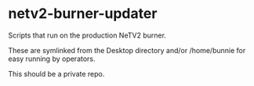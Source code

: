 # netv2-burner-updater

Scripts that run on the production NeTV2 burner.

These are symlinked from the Desktop directory and/or
/home/bunnie for easy running by operators.

This should be a private repo.
